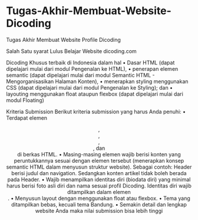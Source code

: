 # Tugas-Akhir-Membuat-Website-Dicoding
Tugas Akhir Membuat Website Profile Dicoding 

Salah Satu syarat Lulus Belajar Website dicoding.com

Dicoding Khusus terbaik di Indonesia dalam hal
•	Dasar HTML (dapat dipelajari mulai dari modul Pengenalan ke HTML),
•	penerapan elemen semantic (dapat dipelajari mulai dari modul Semantic HTML - Mengorganisasikan Halaman Konten),
•	menerapkan styling menggunakan CSS (dapat dipelajari mulai dari modul Pengenalan ke Styling); dan
•	layouting menggunakan float ataupun flexbox (dapat dipelajari mulai dari modul Floating)

Kriteria Submission
Berikut kriteria submission yang harus Anda penuhi:
•	Terdapat elemen <header>, <footer>, <main>, <article>, dan <aside> di berkas HTML.
•	Masing-masing elemen wajib berisi konten yang peruntukkannya sesuai dengan elemen tersebut (menerapkan konsep semantic HTML dalam menyusun struktur website).
Sebagai contoh: Header berisi judul dan navigation. Sedangkan konten artikel tidak boleh berada pada Header.
•	Wajib menampilkan identitas diri (biodata diri) yang minimal harus berisi foto asli diri dan nama sesuai profil Dicoding. Identitas diri wajib ditampilkan dalam elemen <aside>.
•	Menyusun layout dengan menggunakan float atau flexbox.
•	Tema yang ditampilkan bebas, kecuali tema Bandung.
•	Semakin detail dan lengkap website Anda maka nilai submission bisa lebih tinggi

